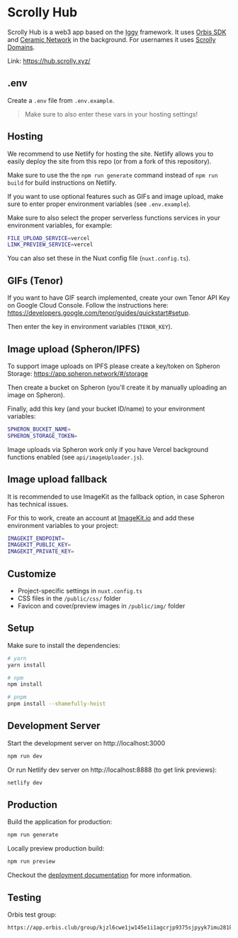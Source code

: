 # Scrolly Hub

Scrolly Hub is a web3 app based on the [Iggy](https://iggy.social) framework. It uses [Orbis SDK](https://useorbis.com) and [Ceramic Network](https://ceramic.network/) in the background. For usernames it uses [Scrolly Domains](https://sns.scrolly.xyz/).

Link: https://hub.scrolly.xyz/ 

## .env

Create a `.env` file from `.env.example`.

> Make sure to also enter these vars in your hosting settings!

## Hosting

We recommend to use Netlify for hosting the site. Netlify allows you to easily deploy the site from this repo (or from a fork of this repository).

Make sure to use the the `npm run generate` command instead of `npm run build` for build instructions on Netlify.

If you want to use optional features such as GIFs and image upload, make sure to enter proper environment variables (see `.env.example`).

Make sure to also select the proper serverless functions services in your environment variables, for example:

```bash
FILE_UPLOAD_SERVICE=vercel
LINK_PREVIEW_SERVICE=vercel
```

You can also set these in the Nuxt config file (`nuxt.config.ts`).

## GIFs (Tenor)

If you want to have GIF search implemented, create your own Tenor API Key on Google Cloud Console. Follow the instructions here: https://developers.google.com/tenor/guides/quickstart#setup. 

Then enter the key in environment variables (`TENOR_KEY`).

## Image upload (Spheron/IPFS)

To support image uploads on IPFS please create a key/token on Spheron Storage: https://app.spheron.network/#/storage 

Then create a bucket on Spheron (you'll create it by manually uploading an image on Spheron).

Finally, add this key (and your bucket ID/name) to your environment variables:

```bash
SPHERON_BUCKET_NAME=
SPHERON_STORAGE_TOKEN=
```

Image uploads via Spheron work only if you have Vercel background functions enabled (see `api/imageUploader.js`).

## Image upload fallback

It is recommended to use ImageKit as the fallback option, in case Spheron has technical issues.

For this to work, create an account at [ImageKit.io](https://imagekit.io/) and add these environment variables to your project:

```bash
IMAGEKIT_ENDPOINT=
IMAGEKIT_PUBLIC_KEY=
IMAGEKIT_PRIVATE_KEY=
```

## Customize

- Project-specific settings in `nuxt.config.ts`
- CSS files in the `/public/css/` folder
- Favicon and cover/preview images in `/public/img/` folder

## Setup

Make sure to install the dependencies:

```bash
# yarn
yarn install

# npm
npm install

# pnpm
pnpm install --shamefully-hoist
```

## Development Server

Start the development server on http://localhost:3000

```bash
npm run dev
```

Or run Netlify dev server on http://localhost:8888 (to get link previews):

```bash
netlify dev
```

## Production

Build the application for production:

```bash
npm run generate
```

Locally preview production build:

```bash
npm run preview
```

Checkout the [deployment documentation](https://v3.nuxtjs.org/guide/deploy/presets) for more information.

## Testing

Orbis test group:

```bash
https://app.orbis.club/group/kjzl6cwe1jw145e1i1agcrjp9375sjpyyk7imu281koehrpve0pr46lvr5e9xco
```
